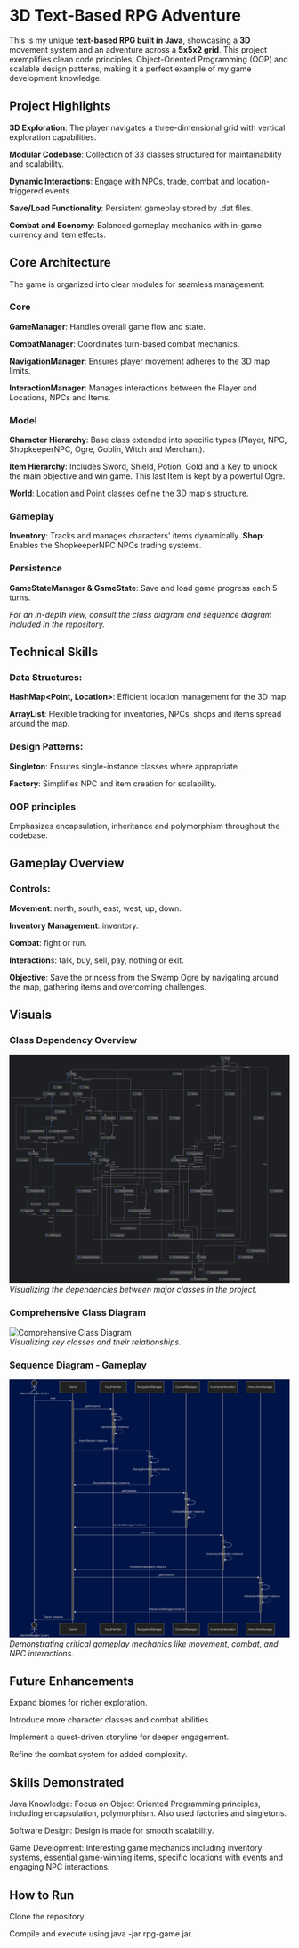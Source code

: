 # 3D Text-Based RPG Adventure

This is my unique **text-based RPG built in Java**, showcasing a **3D** movement system and an adventure across a **5x5x2 grid**. This project exemplifies clean code principles, Object-Oriented Programming (OOP) and scalable design patterns, making it a perfect example of my game development knowledge.

## Project Highlights

**3D Exploration**: The player navigates a three-dimensional grid with vertical exploration capabilities.

**Modular Codebase**: Collection of 33 classes structured for maintainability and scalability.

**Dynamic Interactions**: Engage with NPCs, trade, combat and location-triggered events.

**Save/Load Functionality**: Persistent gameplay stored by .dat files.

**Combat and Economy**: Balanced gameplay mechanics with in-game currency and item effects.

## Core Architecture

 The game is organized into clear modules for seamless management:
### Core

**GameManager**: Handles overall game flow and state.

**CombatManager**: Coordinates turn-based combat mechanics.

**NavigationManager**: Ensures player movement adheres to the 3D map limits.

**InteractionManager**: Manages interactions between the Player and Locations, NPCs and Items.

### Model

**Character Hierarchy**: Base class extended into specific types (Player, NPC, ShopkeeperNPC, Ogre, Goblin, Witch and Merchant).

**Item Hierarchy**: Includes Sword, Shield, Potion, Gold and a Key to unlock the main objective and win game. This last Item is kept by a powerful Ogre.

**World**: Location and Point classes define the 3D map's structure.

### Gameplay

**Inventory**: Tracks and manages characters' items dynamically.
**Shop**: Enables the ShopkeeperNPC NPCs trading systems.

### Persistence

**GameStateManager & GameState**: Save and load game progress each 5 turns.

*For an in-depth view, consult the class diagram and sequence diagram included in the repository.*

## Technical Skills

### Data Structures:
**HashMap<Point, Location>**: Efficient location management for the 3D map.

**ArrayList**: Flexible tracking for inventories, NPCs, shops and items spread around the map.

### Design Patterns:
**Singleton**: Ensures single-instance classes where appropriate.

**Factory**: Simplifies NPC and item creation for scalability.

### OOP principles
Emphasizes encapsulation, inheritance and polymorphism throughout the codebase.

## Gameplay Overview

### Controls:
**Movement**: north, south, east, west, up, down.

**Inventory Management**: inventory.

**Combat**: fight or run.

**Interaction**s: talk, buy, sell, pay, nothing or exit.

**Objective**: Save the princess from the Swamp Ogre by navigating around the map, gathering items and overcoming challenges.

## Visuals

### Class Dependency Overview
![Class Dependency Overview](docs/Class_Dependency_Overview.png)  
*Visualizing the dependencies between major classes in the project.*

### Comprehensive Class Diagram
![Comprehensive Class Diagram](docs/Comprehensive_Class_Diagram.png)  
*Visualizing key classes and their relationships.*

### Sequence Diagram - Gameplay
![Sequence Diagram](docs/sequence_diagram_game_class.png)  
*Demonstrating critical gameplay mechanics like movement, combat, and NPC interactions.*

## Future Enhancements

Expand biomes for richer exploration.

Introduce more character classes and combat abilities.

Implement a quest-driven storyline for deeper engagement.

Refine the combat system for added complexity.

## Skills Demonstrated

Java Knowledge: Focus on Object Oriented Programming principles, including encapsulation, polymorphism. Also used factories and singletons.

Software Design: Design is made for smooth scalability.

Game Development: Interesting game mechanics including inventory systems, essential game-winning items, specific locations with events and engaging NPC interactions.

## How to Run

Clone the repository.

Compile and execute using java -jar rpg-game.jar.
